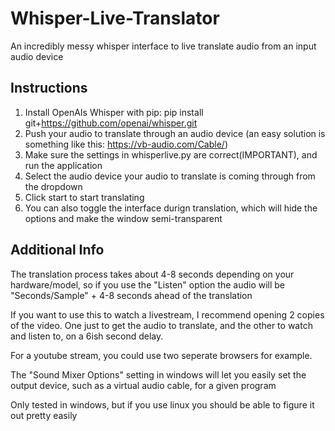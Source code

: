 # Whisper-Live-Translator

An incredibly messy whisper interface to live translate audio from an input audio device

## Instructions

1) Install OpenAIs Whisper with pip: pip install git+https://github.com/openai/whisper.git 
2) Push your audio to translate through an audio device (an easy solution is something like this: https://vb-audio.com/Cable/)
3) Make sure the settings in whisperlive.py are correct(IMPORTANT), and run the application
4) Select the audio device your audio to translate is coming through from the dropdown
5) Click start to start translating
6) You can also toggle the interface durign translation, which will hide the options and make the window semi-transparent

## Additional Info
The translation process takes about 4-8 seconds depending on your hardware/model, 
  so if you use the "Listen" option the audio will be "Seconds/Sample" + 4-8 seconds ahead of the translation

If you want to use this to watch a livestream, I recommend opening 2 copies of the video.
One just to get the audio to translate, and the other to watch and listen to, on a 6ish second delay.

For a youtube stream, you could use two seperate browsers for example.

The "Sound Mixer Options" setting in windows will let you easily set the output device, such as a virtual audio cable, for a given program

Only tested in windows, but if you use linux you should be able to figure it out pretty easily
